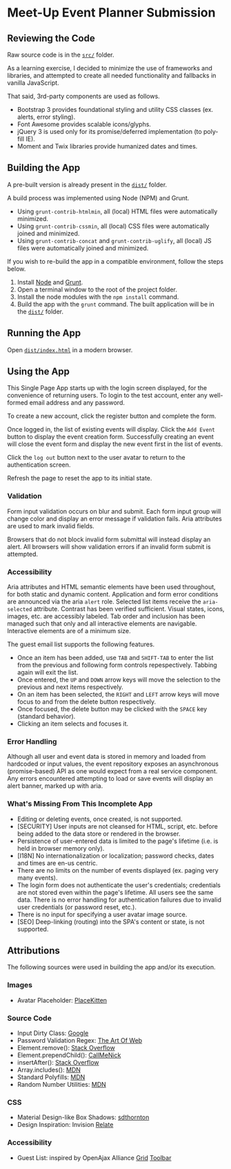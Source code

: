 # Meet-Up Event Planner Submission

## Reviewing the Code

Raw source code is in the [`src/`](src/) folder.

As a learning exercise, I decided to minimize the use of frameworks and libraries, and attempted to create all needed functionality and fallbacks in vanilla JavaScript.

That said, 3rd-party components are used as follows.
- Bootstrap 3 provides foundational styling and utility CSS classes (ex. alerts, error styling).
- Font Awesome provides scalable icons/glyphs.
- jQuery 3 is used only for its promise/deferred implementation (to poly-fill IE).
- Moment and Twix libraries provide humanized dates and times.

## Building the App

A pre-built version is already present in the [`dist/`](dist/) folder.

A build process was implemented using Node (NPM) and Grunt.

- Using `grunt-contrib-htmlmin`, all (local) HTML files were automatically minimized.
- Using `grunt-contrib-cssmin`, all (local) CSS files were automatically joined and minimized.
- Using `grunt-contrib-concat` and `grunt-contrib-uglify`, all (local) JS files were automatically joined and minimized.

If you wish to re-build the app in a compatible environment, follow the steps below.

1. Install [Node](https://nodejs.org/en/download/) and  [Grunt](http://gruntjs.com/installing-grunt).
2. Open a terminal window to the root of the project folder.
3. Install the node modules with the `npm install` command.
4. Build the app with the `grunt` command. The built application will be in the [`dist/`](dist/) folder.

## Running the App

Open [`dist/index.html`](dist/index.html) in a modern browser.

## Using the App

This Single Page App starts up with the login screen displayed, for the convenience of returning users.
To login to the test account, enter any well-formed email address and any password.

To create a new account, click the register button and complete the form.

Once logged in, the list of existing events will display.
Click the `Add Event` button to display the event creation form.
Successfully creating an event will close the event form and display the new event first in the list of events.

Click the `log out` button next to the user avatar to return to the authentication screen.

Refresh the page to reset the app to its initial state.

### Validation

Form input validation occurs on blur and submit.
Each form input group will change color and display an error message if validation fails.
Aria attributes are used to mark invalid fields.

Browsers that do not block invalid form submittal will instead display an alert.
All browsers will show validation errors if an invalid form submit is attempted.

### Accessibility

Aria attributes and HTML semantic elements have been used throughout, for both static and dynamic content.
Application and form error conditions are announced via the aria `alert` role.
Selected list items receive the `aria-selected` attribute.
Contrast has been verified sufficient.
Visual states, icons, images, etc. are accessibly labeled.
Tab order and inclusion has been managed such that only and all interactive elements are navigable.
Interactive elements are of a minimum size.

The guest email list supports the following features.

- Once an item has been added, use `TAB` and `SHIFT-TAB` to enter the list from the previous and following form controls repespectively.
Tabbing again will exit the list.
- Once entered, the `UP` and `DOWN` arrow keys will move the selection to the previous and next items respectively.
- On an item has been selected, the `RIGHT` and `LEFT` arrow keys will move focus to and from the delete button respectively.
- Once focused, the delete button may be clicked with the `SPACE` key (standard behavior).
- Clicking an item selects and focuses it.

### Error Handling

Although all user and event data is stored in memory and loaded from hardcoded or input values, 
the event repository exposes an asynchronous (promise-based) API as one would expect from a real service component.
Any errors encountered attempting to load or save events will display an alert banner, marked up with aria.

### What's Missing From This Incomplete App

- Editing or deleting events, once created, is not supported.
- [SECURITY] User inputs are not cleansed for HTML, script, etc. before being added to the data store or rendered in the browser.
- Persistence of user-entered data is limited to the page's lifetime (i.e. is held in browser memory only).
- [I18N] No internationalization or localization; password checks, dates and times are en-us centric.
- There are no limits on the number of events displayed (ex. paging very many events).
- The login form does not authenticate the user's credentials; credentials are not stored even within the page's lifetime. 
All users see the same data.
There is no error handling for authentication failures due to invalid user credentials (or password reset, etc.).
- There is no input for specifying a user avatar image source.
- [SEO] Deep-linking (routing) into the SPA's content or state, is not supported.

## Attributions

The following sources were used in building the app and/or its execution.

### Images

- Avatar Placeholder: [PlaceKitten](http://placekitten.com)

### Source Code

- Input Dirty Class:  [Google](https://developers.google.com/web/fundamentals/design-and-ui/input/forms/provide-real-time-validation?hl=en)
- Password Validation Regex: [The Art Of Web](http://www.the-art-of-web.com/javascript/validate-password/)
- Element.remove(): [Stack Overflow](http://stackoverflow.com/questions/3387427/remove-element-by-id)
- Element.prependChild(): [CallMeNick](http://callmenick.com/post/prepend-child-javascript)
- insertAfter(): [Stack Overflow](http://stackoverflow.com/a/4793630/6452184)
- Array.includes(): [MDN](https://developer.mozilla.org/en-US/docs/Web/JavaScript/Reference/Global_Objects/Array/includes)
- Standard Polyfills: [MDN](https://developer.mozilla.org)
- Random Number Utilities: [MDN](https://developer.mozilla.org/en-US/docs/Web/JavaScript/Reference/Global_Objects/Math/random)

### CSS

- Material Design-like Box Shadows: [sdthornton](https://codepen.io/sdthornton/pen/wBZdXq)
- Design Inspiration: Invision [Relate](https://www.invisionapp.com/relate)

### Accessibility

- Guest List: inspired by OpenAjax Alliance [Grid](http://www.oaa-accessibility.org/example/38/)
[Toolbar](http://www.oaa-accessibility.org/example/19/)